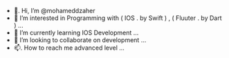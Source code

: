 - 👋.    Hi, I’m @mohameddzaher
- 👀     I’m interested in Programming with ( IOS . by Swift ) , ( Fluuter . by Dart ) ...
- 🌱     I’m currently learning IOS Development ...
- 💞️     I’m looking to collaborate on development ...
- 📫.    How to reach me advanced level ...

<!---
mohameddzaher/mohameddzaher is a ✨ special ✨ repository because its `README.md` (this file) appears on your GitHub profile.
You can click the Preview link to take a look at your changes.
--->

